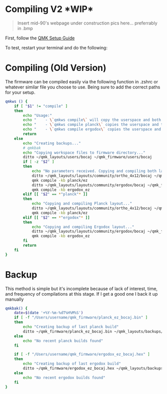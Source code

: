 # Compiling V2 \*WIP*

> Insert mid-90's webpage under construction pics here... preferrably in .bmp

First, follow the [QMK Setup Guide](https://docs.qmk.fm/#/newbs_getting_started)

To test, restart your terminal and do the following:


# Compiling (Old Version)

The firmware can be compiled easily via the following function in .zshrc or whatever similar file you choose to use. Being sure to add the correct paths for your setup.

```bash
qmkws () {
    if [ "$1" != "compile" ]
    then
        echo "Usage:"
        echo "    - \`qmkws compile\` will copy the userspace and both layouts to qmk_firmware and then compile both"
        echo "    - \`qmkws compile planck\` copies the userspace and the planck layout to qmk_firmware and then compiles the planck/ez layout"
        echo "    - \`qmkws compile ergodox\` copies the userspace and the ergodox layout to qmk_firmware and then compiles the ergodox_ez layout"
        return
    else
        echo "Creating backups..."
        # qmkbak
        echo "Copying workspace files to firmware directory..."
        ditto ~/qmk_layouts/users/bocaj ~/qmk_firmware/users/bocaj
        if [ -z "$2" ]
        then
            echo "No parameters received. Copying and compiling both layouts..."
            ditto ~/qmk_layouts/layouts/community/ortho_4x12/bocaj ~/qmk_firmware/layouts/community/ortho_4x12/bocaj
            qmk compile -kb planck/ez
            ditto ~/qmk_layouts/layouts/community/ergodox/bocaj ~/qmk_firmware/layouts/community/ergodox/bocaj
            qmk compile -kb ergodox_ez
        elif [[ "$2" == *"planck"* ]]
        then
            echo "Copying and compiling Planck layout..."
            ditto ~/qmk_layouts/layouts/community/ortho_4x12/bocaj ~/qmk_firmware/layouts/community/ortho_4x12/bocaj
            qmk compile -kb planck/ez
        elif [[ "$2" == *"ergodox"* ]]
        then
            echo "Copying and compiling Ergodox layout..."
            ditto ~/qmk_layouts/layouts/community/ergodox/bocaj ~/qmk_firmware/layouts/community/ergodox/bocaj
            qmk compile -kb ergodox_ez
        fi
        return
    fi
}
```
# Backup

This method is simple but it's incomplete because of lack of interest, time, and frequency of compilations at this stage. If I get a good one I back it up manually

```bash
qmkbak() {
    date=$(date '+%Y-%m-%dT%H%M%S')
    if [ -f "/Users/username/qmk_firmware/planck_ez_bocaj.bin" ]
    then
        echo "Creating backup of last planck build"
        ditto ~/qmk_firmware/planck_ez_bocaj.bin ~/qmk_layouts/backups/$date-planck_ez_bocaj.bin
    else
        echo "No recent planck builds found"
    fi

    if [ -f "/Users/username/qmk_firmware/ergodox_ez_bocaj.hex" ]
    then
        echo "Creating backup of last ergodox build"
        ditto ~/qmk_firmware/ergodox_ez_bocaj.hex ~/qmk_layouts/backups/$date-ergodox_ez_bocaj.hex
    else
        echo "No recent ergodox builds found"
    fi
}
```
